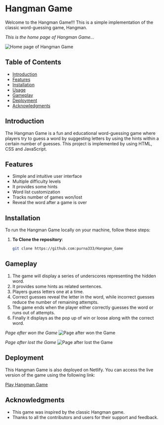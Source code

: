 # Hangman Game

Welcome to the Hangman Game!!! This is a simple implementation of the classic word-guessing game, Hangman.

_This is the home page of Hangman Game..._

![Home page of Hangman Game](https://github.com/purna333/Hangman_Game/blob/master/Assets/SS%20of%20Home%20page.png)

## Table of Contents

- [Introduction](#introduction)
- [Features](#features)
- [Installation](#installation)
- [Usage](#usage)
- [Gameplay](#gameplay)
- [Deployment](#deployment)
- [Acknowledgments](#acknowledgments)

## Introduction

The Hangman Game is a fun and educational word-guessing game where players try to guess a word by suggesting letters by using the hints within a certain number of guesses. This project is implemented by using HTML, CSS and JavaScript.

## Features

- Simple and intuitive user interface
- Multiple difficulty levels
- It provides some hints
- Word list customization
- Tracks number of games won/lost
- Reveal the word after a game is over

## Installation

To run the Hangman Game locally on your machine, follow these steps:

1. **To Clone the repository**:
    ```bash
    git clone https://github.com:purna333/Hangman_Game
    ```


## Gameplay

1. The game will display a series of underscores representing the hidden word.
2. It provides some hints as related sentences.
2. Players guess letters one at a time.
3. Correct guesses reveal the letter in the word, while incorrect guesses reduce the number of remaining attempts.
4. The game ends when the player either correctly guesses the word or runs out of attempts.
5. Finally it displays as the pop up of win or loose along with the correct word.

_Page after won the Game_
![Page after won the Game](https://github.com/purna333/Hangman_Game/blob/master/Assets/Page%20after%20won%20game.png)

_Page after lost the Game_
![Page after lost the Game](https://github.com/purna333/Hangman_Game/blob/master/Assets/Page%20after%20lost%20game.png)


## Deployment

This Hangman Game is also deployed on Netlify. You can access the live version of the game using the following link:

[Play Hangman Game](https://simple-hangmangame.netlify.app/)

## Acknowledgments

- This game was inspired by the classic Hangman game.
- Thanks to all the contributors and users for their support and feedback.
